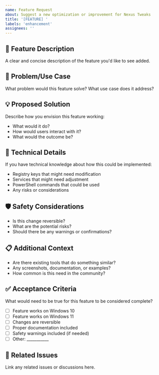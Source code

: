 ```yaml
---
name: Feature Request
about: Suggest a new optimization or improvement for Nexus Tweaks
title: '[FEATURE] '
labels: 'enhancement'
assignees: ''
---
```


## 🚀 Feature Description

A clear and concise description of the feature you'd like to see added.

## 🎯 Problem/Use Case

What problem would this feature solve? What use case does it address?

## 💡 Proposed Solution

Describe how you envision this feature working:

- What would it do?
- How would users interact with it?
- What would the outcome be?

## 🔧 Technical Details

If you have technical knowledge about how this could be implemented:

- Registry keys that might need modification
- Services that might need adjustment
- PowerShell commands that could be used
- Any risks or considerations

## 🛡️ Safety Considerations

- Is this change reversible?
- What are the potential risks?
- Should there be any warnings or confirmations?

## 📋 Additional Context

- Are there existing tools that do something similar?
- Any screenshots, documentation, or examples?
- How common is this need in the community?

## ✅ Acceptance Criteria

What would need to be true for this feature to be considered complete?

- [ ] Feature works on Windows 10
- [ ] Feature works on Windows 11  
- [ ] Changes are reversible
- [ ] Proper documentation included
- [ ] Safety warnings included (if needed)
- [ ] Other: ___________

## 🔗 Related Issues

Link any related issues or discussions here.